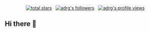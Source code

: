 <div align="center">
  <a href="#"><img alt="total stars" src="https://img.shields.io/github/stars/andreitelteu?label=TOTAL+STARS&style=for-the-badge" /></a>
  &nbsp;
  <a href="https://github.com/andreitelteu?tab=followers"><img alt="adrg's followers" src="https://img.shields.io/github/followers/andreitelteu?label=FOLLOWERS&style=for-the-badge" /></a>
  &nbsp;
  <a href="#"><img alt="adrg's profile views" src="https://komarev.com/ghpvc/?username=andreitelteu&label=PROFILE+VIEWS&logo=github&style=for-the-badge" /></a>
</div>

## Hi there 👋
